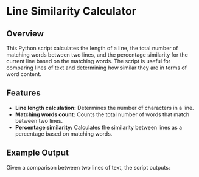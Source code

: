 # Line Similarity Calculator

## Overview

This Python script calculates the length of a line, the total number of matching words between two lines, and the percentage similarity for the current line based on the matching words. The script is useful for comparing lines of text and determining how similar they are in terms of word content.

## Features

- **Line length calculation:** Determines the number of characters in a line.
- **Matching words count:** Counts the total number of words that match between two lines.
- **Percentage similarity:** Calculates the similarity between lines as a percentage based on matching words.

## Example Output

Given a comparison between two lines of text, the script outputs:
